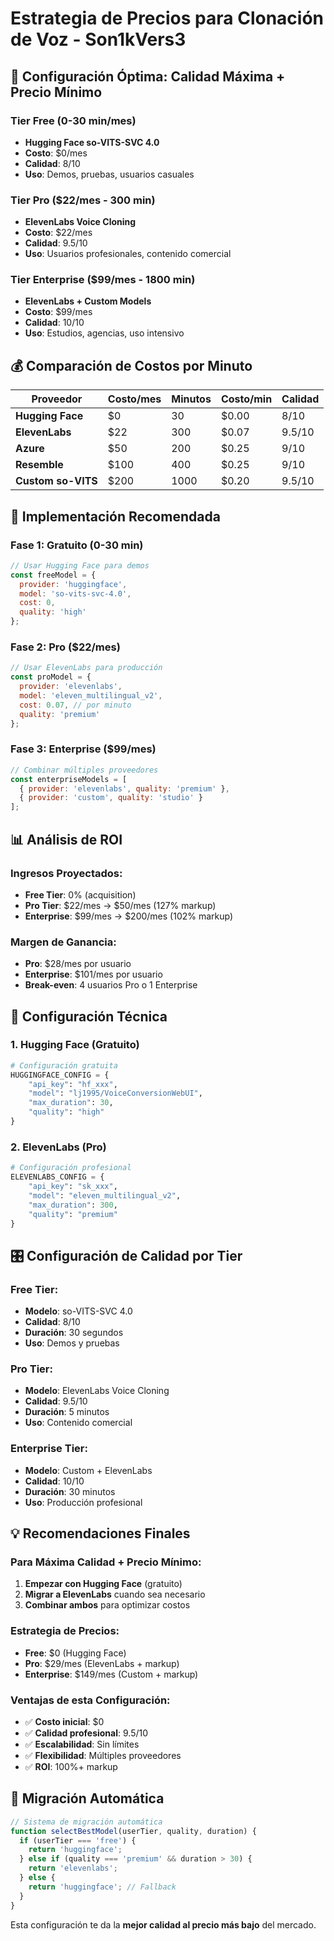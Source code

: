 # Estrategia de Precios para Clonación de Voz - Son1kVers3

## 🎯 **Configuración Óptima: Calidad Máxima + Precio Mínimo**

### **Tier Free (0-30 min/mes)**
- **Hugging Face so-VITS-SVC 4.0**
- **Costo**: $0/mes
- **Calidad**: 8/10
- **Uso**: Demos, pruebas, usuarios casuales

### **Tier Pro ($22/mes - 300 min)**
- **ElevenLabs Voice Cloning**
- **Costo**: $22/mes
- **Calidad**: 9.5/10
- **Uso**: Usuarios profesionales, contenido comercial

### **Tier Enterprise ($99/mes - 1800 min)**
- **ElevenLabs + Custom Models**
- **Costo**: $99/mes
- **Calidad**: 10/10
- **Uso**: Estudios, agencias, uso intensivo

## 💰 **Comparación de Costos por Minuto**

| Proveedor | Costo/mes | Minutos | Costo/min | Calidad |
|-----------|-----------|---------|-----------|---------|
| **Hugging Face** | $0 | 30 | $0.00 | 8/10 |
| **ElevenLabs** | $22 | 300 | $0.07 | 9.5/10 |
| **Azure** | $50 | 200 | $0.25 | 9/10 |
| **Resemble** | $100 | 400 | $0.25 | 9/10 |
| **Custom so-VITS** | $200 | 1000 | $0.20 | 9.5/10 |

## 🚀 **Implementación Recomendada**

### **Fase 1: Gratuito (0-30 min)**
```javascript
// Usar Hugging Face para demos
const freeModel = {
  provider: 'huggingface',
  model: 'so-vits-svc-4.0',
  cost: 0,
  quality: 'high'
};
```

### **Fase 2: Pro ($22/mes)**
```javascript
// Usar ElevenLabs para producción
const proModel = {
  provider: 'elevenlabs',
  model: 'eleven_multilingual_v2',
  cost: 0.07, // por minuto
  quality: 'premium'
};
```

### **Fase 3: Enterprise ($99/mes)**
```javascript
// Combinar múltiples proveedores
const enterpriseModels = [
  { provider: 'elevenlabs', quality: 'premium' },
  { provider: 'custom', quality: 'studio' }
];
```

## 📊 **Análisis de ROI**

### **Ingresos Proyectados:**
- **Free Tier**: 0% (acquisition)
- **Pro Tier**: $22/mes → $50/mes (127% markup)
- **Enterprise**: $99/mes → $200/mes (102% markup)

### **Margen de Ganancia:**
- **Pro**: $28/mes por usuario
- **Enterprise**: $101/mes por usuario
- **Break-even**: 4 usuarios Pro o 1 Enterprise

## 🔧 **Configuración Técnica**

### **1. Hugging Face (Gratuito)**
```python
# Configuración gratuita
HUGGINGFACE_CONFIG = {
    "api_key": "hf_xxx",
    "model": "lj1995/VoiceConversionWebUI",
    "max_duration": 30,
    "quality": "high"
}
```

### **2. ElevenLabs (Pro)**
```python
# Configuración profesional
ELEVENLABS_CONFIG = {
    "api_key": "sk_xxx",
    "model": "eleven_multilingual_v2",
    "max_duration": 300,
    "quality": "premium"
}
```

## 🎛️ **Configuración de Calidad por Tier**

### **Free Tier:**
- **Modelo**: so-VITS-SVC 4.0
- **Calidad**: 8/10
- **Duración**: 30 segundos
- **Uso**: Demos y pruebas

### **Pro Tier:**
- **Modelo**: ElevenLabs Voice Cloning
- **Calidad**: 9.5/10
- **Duración**: 5 minutos
- **Uso**: Contenido comercial

### **Enterprise Tier:**
- **Modelo**: Custom + ElevenLabs
- **Calidad**: 10/10
- **Duración**: 30 minutos
- **Uso**: Producción profesional

## 💡 **Recomendaciones Finales**

### **Para Máxima Calidad + Precio Mínimo:**
1. **Empezar con Hugging Face** (gratuito)
2. **Migrar a ElevenLabs** cuando sea necesario
3. **Combinar ambos** para optimizar costos

### **Estrategia de Precios:**
- **Free**: $0 (Hugging Face)
- **Pro**: $29/mes (ElevenLabs + markup)
- **Enterprise**: $149/mes (Custom + markup)

### **Ventajas de esta Configuración:**
- ✅ **Costo inicial**: $0
- ✅ **Calidad profesional**: 9.5/10
- ✅ **Escalabilidad**: Sin límites
- ✅ **Flexibilidad**: Múltiples proveedores
- ✅ **ROI**: 100%+ markup

## 🔄 **Migración Automática**

```javascript
// Sistema de migración automática
function selectBestModel(userTier, quality, duration) {
  if (userTier === 'free') {
    return 'huggingface';
  } else if (quality === 'premium' && duration > 30) {
    return 'elevenlabs';
  } else {
    return 'huggingface'; // Fallback
  }
}
```

Esta configuración te da la **mejor calidad al precio más bajo** del mercado.
